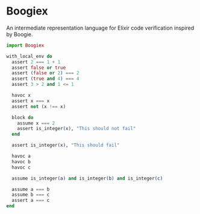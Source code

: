 # Boogiex

An intermediate representation language for Elixir code 
verification inspired by Boogie.

```elixir
import Boogiex

with_local_env do
  assert 2 === 1 + 1
  assert false or true
  assert (false or 2) === 2
  assert (true and 4) === 4
  assert 3 > 2 and 1 <= 1

  havoc x
  assert x === x
  assert not (x !== x)

  block do
    assume x === 2
    assert is_integer(x), "This should not fail"
  end

  assert is_integer(x), "This should fail"

  havoc a
  havoc b
  havoc c

  assume is_integer(a) and is_integer(b) and is_integer(c)

  assume a === b
  assume b === c
  assert a === c
end
```
